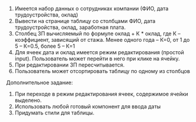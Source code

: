 1. Имеется набор данных о сотрудниках компании (ФИО, дата трудоустройства, оклад)
2. Вывести на странице таблицу со столбцами ФИО, дата трудоустройства, оклад, заработная плата.
3. Столбец ЗП вычисляемый по формуле оклад + К * оклад, где К – коэффициент, зависящий от стажа. Менее одного года – К=0, от 1 до 5 – К=0.5, более 5 – К=1
4. Для ячеек дата и оклад имеется режим редактирования (простой input). Пользователь может перейти в него при клике на ячейку.
5. При редактировании ЗП пересчитывается.
6. Пользователь может отсортировать таблицу по одному из столбцов

Дополнительное задание:
1. При переходе в режим редактирования ячеек, содержимое ячейки выделено.
2. Использовать любой готовый компонент для ввода даты
3. Придумать стили для таблицы.